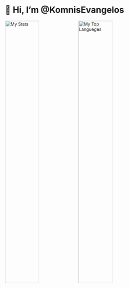 # 👋 Hi, I’m @KomnisEvangelos


<img alt="My Stats" align="left" width="47%" src="https://github-readme-stats.vercel.app/api?username=KomnisEvangelos&show_icons=true" />

<img alt="My Top Langueges" align="left" width="47%" src="https://github-readme-stats.vercel.app/api/top-langs/?username=KomnisEvangelos&layout=compact" />

